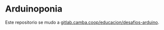 # Arduinoponia

Este repositorio se mudo a [gitlab.camba.coop/educacion/desafios-arduino](https://gitlab.camba.coop/educacion/desafios-arduino).
